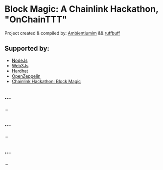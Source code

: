 # Block Magic: A Chainlink Hackathon, "OnChainTTT"
Project created & compiled by: [Ambientiumim](https://github.com/Ambientiumim) && [ruffbuff](https://github.com/ruffbuff)

## Supported by:
- [NodeJs](https://nodejs.org/)
- [Web3Js](https://web3js.readthedocs.io/en/v1.10.0/)
- [Hardhat](https://hardhat.org/)
- [OpenZeppelin](https://www.openzeppelin.com/)
- [Chainlink Hackathon: Block Magic]([https://chain.link/hackathon?utm_medium=referral&utm_source=chainlink&utm_campaign=constellation-hackathon&agid=0s477xp3xv6v](https://chainlinkblockmagic.devpost.com/?ref_feature=challenge&ref_medium=your-open-hackathons&ref_content=Submissions+open))

## ...
...

## ...
...

## ...
...
